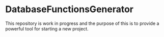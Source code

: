 # DatabaseFunctionsGenerator

This repository is work in progress and the purpose of this is to provide a powerful tool for starting a new project.
